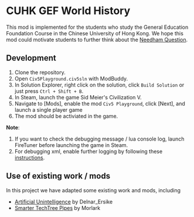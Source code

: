 # CUHK GEF World History
This mod is implemented for the students who study the General Education Foundation Course in the Chinese University of Hong Kong. We hope this mod could motivate students to further think about the [Needham Question]( https://en.wikipedia.org/wiki/Joseph_Needham#Needham_Question).

## Development
1. Clone the repository.
2. Open `Civ5Playground.civ5sln` with ModBuddy.
3. In Solution Explorer, right click on the solution, click `Build Solution` or just press `Ctrl + Shift + B`.
4. In Steam, launch the game Sid Meier's Civilization V.
5. Navigate to [Mods], enable the mod `Civ5 Playground`, click [Next], and launch a single player game
6. The mod should be activiated in the game.

**Note**: 
1. If you want to check the debugging message / lua console log, launch FireTuner before launching the game in Steam.
2. For debugging xml, enable further logging by following these [instructions](https://forums.civfanatics.com/threads/how-to-enable-logging.487482/).

## Use of existing work / mods
In this project we have adapted some existing work and mods, including
- [Artificial Unintelligence](https://forums.civfanatics.com/threads/artificial-unintelligence.536193/) by Delnar_Ersike
- [Smarter TechTree Pipes](https://steamcommunity.com/sharedfiles/filedetails/?id=164419403) by Morlark
